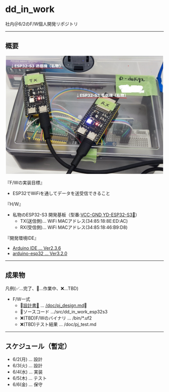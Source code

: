 # dd_in_work
社内＠6/2のF/W個人開発リポジトリ

---
## 概要

<div align="center">
  <img width="500" src="/doc/dd_in_work_20250602.png">
</div>

『F/Wの実装目標』
- ESP32でWiFiを通してデータを送受信できること

『H/W』
- 私物のESP32-S3 開発基板（型番:[VCC-GND YD-ESP32-S3🔗](https://github.com/vcc-gnd/YD-ESP32-S3)）
  - TX(送信側)... WiFi MACアドレス(34:85:18:8E:ED:AC)
  - RX(受信側)... WiFi MACアドレス(34:85:18:46:B9:D8)

『開発環境IDE』

- [Arduino IDE ... Ver2.3.6](https://github.com/arduino/arduino-ide/releases/tag/2.3.6)
- [arduino-esp32 ... Ver3.2.0](https://github.com/espressif/arduino-esp32/releases/tag/3.2.0)

---
## 成果物

凡例(✅️...完了、📍...作業中、❌️...TBD)

- F/W一式
  - 📍[設計書🔗](/doc/pj_design.md) ... [/doc/pj_design.md](/doc/pj_design.md)🔗
  - 📍ソースコード .../src/dd_in_work_esp32s3
  - ❌️(TBD)F/Wのバイナリ ... /bin/*.uf2
  - ❌️(TBD)テスト結果 ... /doc/pj_test.md

---
## スケジュール（暫定）

- 6/2(月) ... 設計
- 6/3(火) ... 設計
- 6/4(水) ... 実装
- 6/5(木) ... テスト
- 6/6(金) ... 保守